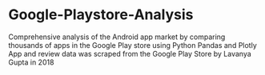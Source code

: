 # Google-Playstore-Analysis

Comprehensive analysis of the Android app market by comparing thousands of apps in the Google Play store using Python Pandas and Plotly
App and review data was scraped from the Google Play Store by Lavanya Gupta in 2018
